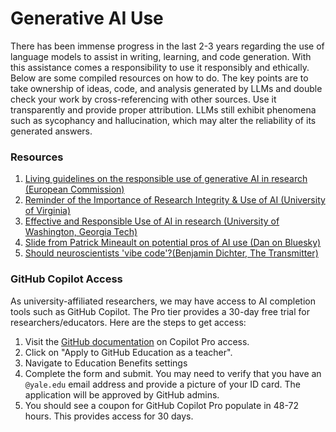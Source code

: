# Generative AI Use
There has been immense progress in the last 2-3 years regarding the use of language models to assist in writing, learning, and code generation. With this assistance comes a responsibility to use it responsibly and ethically. Below are some compiled resources on how to do. The key points are to take ownership of ideas, code, and analysis generated by LLMs and double check your work by cross-referencing with other sources. Use it transparently and provide proper attribution. LLMs still exhibit phenomena such as sycophancy and hallucination, which may alter the reliability of its generated answers.

### Resources
1. [Living guidelines on the responsible use of generative AI in research (European Commission)](https://european-research-area.ec.europa.eu/news/living-guidelines-responsible-use-generative-ai-research-published)
2. [Reminder of the Importance of Research Integrity & Use of AI (University of Virginia)](https://compliance.research.virginia.edu/about/integrity-and-ethics/reminder-importance-research-integrity-use-ai)
3. [Effective and Responsible Use of AI in research (University of Washington, Georgia Tech)](https://grad.uw.edu/advice/effective-and-responsible-use-of-ai-in-research/)
4. [Slide from Patrick Mineault on potential pros of AI use (Dan on Bluesky)](https://bsky.app/profile/dlevenstein.bsky.social/post/3lxz5nnhfi22w)
5. [Should neuroscientists 'vibe code'?(Benjamin Dichter, The Transmitter)](https://www.thetransmitter.org/craft-and-careers/should-neuroscientists-vibe-code/)

### GitHub Copilot Access
As university-affiliated researchers, we may have access to AI completion tools such as GitHub Copilot. The Pro tier provides a 30-day free trial for researchers/educators. Here are the steps to get access:
1. Visit the [GitHub documentation](https://docs.github.com/en/copilot/how-tos/manage-your-account/get-free-access-to-copilot-pro) on Copilot Pro access.
2. Click on "Apply to GitHub Education as a teacher".
3. Navigate to Education Benefits settings
4. Complete the form and submit. You may need to verify that you have an `@yale.edu` email address and provide a picture of your ID card. The application will be approved by GitHub admins.
5. You should see a coupon for GitHub Copilot Pro populate in 48-72 hours. This provides access for 30 days.